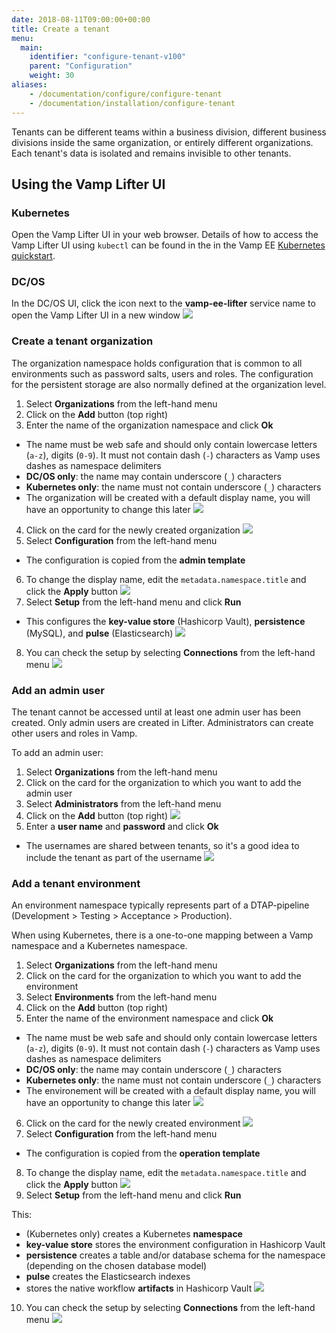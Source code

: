```yaml
---
date: 2018-08-11T09:00:00+00:00
title: Create a tenant
menu:
  main:
    identifier: "configure-tenant-v100"
    parent: "Configuration"
    weight: 30
aliases:
    - /documentation/configure/configure-tenant
    - /documentation/installation/configure-tenant
---
```


Tenants can be different teams within a business division, different business divisions inside the same organization, or entirely different organizations. Each tenant's data is isolated and remains invisible to other tenants.

## Using the Vamp Lifter UI

### Kubernetes
Open the Vamp Lifter UI in your web browser. Details of how to access the Vamp Lifter UI using `kubectl` can be found in the in the Vamp EE [Kubernetes quickstart](/documentation/installation/kubernetes).

### DC/OS
In the DC/OS UI, click the icon next to the **vamp-ee-lifter** service name to open the Vamp Lifter UI in a new window
![](/images/screens/v100/dcos-vamp-lifteree.png)

### Create a tenant organization
The organization namespace holds configuration that is common to all environments such as password salts, users and roles. The configuration for the persistent storage are also normally defined at the organization level.

1. Select **Organizations** from the left-hand menu
2. Click on the **Add** button (top right)
3. Enter the name of the organization namespace and click **Ok**
  * The name must be web safe and should only contain lowercase  letters (`a-z`), digits (`0-9`). It must not contain dash (`-`) characters as Vamp uses dashes as namespace delimiters
  * **DC/OS only**: the name may contain underscore (`_`) characters
  * **Kubernetes only**: the name must not contain underscore (`_`) characters
  * The organization will be created with a default display name, you will have an opportunity to change this later
  ![](/images/screens/v100/lifteree-organizations-add.png)
4. Click on the card for the newly created organization
  ![](/images/screens/v100/lifteree-organizations.png)
5. Select **Configuration** from the left-hand menu
  * The configuration is copied from the **admin template**
6. To change the display name, edit the `metadata.namespace.title` and click the **Apply** button
  ![](/images/screens/v100/lifteree-configuration-neworg.png)
7. Select **Setup** from the left-hand menu and click **Run**
  * This configures the **key-value store** (Hashicorp Vault), **persistence** (MySQL), and **pulse** (Elasticsearch)
  ![](/images/screens/v100/lifteree-setup-neworg.png)
8. You can check the setup by selecting **Connections** from the left-hand menu
  ![](/images/screens/v100/lifteree-connections-neworg.png)

### Add an admin user
The tenant cannot be accessed until at least one admin user has been created. Only admin users are created in Lifter. Administrators can create other users and roles in Vamp.

To add an admin user:

1. Select **Organizations** from the left-hand menu
2. Click on the card for the organization to which you want to add the admin user
3. Select **Administrators** from the left-hand menu
4. Click on the **Add** button (top right)
  ![](/images/screens/v100/lifteree-administrators-add.png)
5. Enter a **user name** and **password** and click **Ok**
  * The usernames are shared between tenants, so it's a good idea to include the tenant as part of the username
  ![](/images/screens/v100/lifteree-administrators-neworg.png)

### Add a tenant environment
An environment namespace typically represents part of a DTAP-pipeline (Development > Testing > Acceptance > Production). 

When using Kubernetes, there is a one-to-one mapping between a Vamp namespace and a Kubernetes namespace.

1. Select **Organizations** from the left-hand menu
2. Click on the card for the organization to which you want to add the environment
3. Select **Environments** from the left-hand menu
4. Click on the **Add** button (top right)
5. Enter the name of the environment namespace and click **Ok**
  * The name must be web safe and should only contain lowercase  letters (`a-z`), digits (`0-9`). It must not contain dash (`-`) characters as Vamp uses dashes as namespace delimiters
  * **DC/OS only**: the name may contain underscore (`_`) characters
  * **Kubernetes only**: the name must not contain underscore (`_`) characters
  * The environement will be created with a default display name, you will have an opportunity to change this later
  ![](/images/screens/v100/lifteree-environments-add.png)
6. Click on the card for the newly created environment
  ![](/images/screens/v100/lifteree-environments-neworg.png)
7. Select **Configuration** from the left-hand menu
  * The configuration is copied from the **operation template**
8. To change the display name, edit the `metadata.namespace.title` and click the **Apply** button
  ![](/images/screens/v100/lifteree-configuration-neworg-newenv.png)
9. Select **Setup** from the left-hand menu and click **Run**
  
  This:
  
  * (Kubernetes only) creates a Kubernetes **namespace**
  * **key-value store** stores the environment configuration in Hashicorp Vault
  * **persistence** creates a table and/or database schema for the namespace (depending on the chosen database model)
  * **pulse** creates the Elasticsearch indexes 
  * stores the native workflow **artifacts** in Hashicorp Vault
  ![](/images/screens/v100/lifteree-setup-neworg-newenv.png)
10. You can check the setup by selecting **Connections** from the left-hand menu
  ![](/images/screens/v100/lifteree-connections-neworg-newenv.png)
